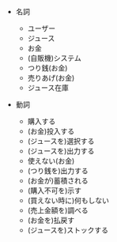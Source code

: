 * 名詞
   * ユーザー
   * ジュース
   * お金
   * (自販機)システム
   * つり銭(お金)
   * 売りあげ(お金)
   * ジュース在庫


 * 動詞
   * 購入する
   * (お金)投入する
   * (ジュースを)選択する
   * (ジュースを)出力する
   * 使えない(お金)
   * (つり銭を)出力する
   * (お金が)蓄積される
   * (購入不可を)示す
   * (買えない時に)何もしない
   * (売上金額を)調べる
   * (お金を)払戻す
   * (ジュースを)ストックする

